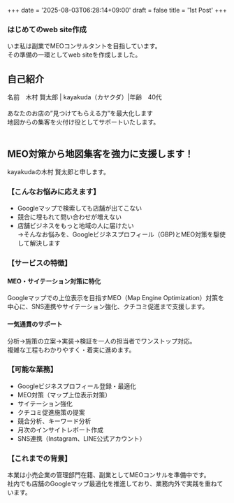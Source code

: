 +++
date = '2025-08-03T06:28:14+09:00'
draft = false
title = '1st Post'
+++

### はじめてのweb site作成
いま私は副業でMEOコンサルタントを目指しています。<br>
その準備の一環としてweb siteを作成しました。<br>

<!--more-->

## 自己紹介<br>
名前　木村 賢太郎 | kayakuda（カヤクダ）|年齢　40代<br>
<br>
あなたのお店の”見つけてもらえる力”を最大化します<br>
地図からの集客を火付け役としてサポートいたします。<br>
<br>
## MEO対策から地図集客を強力に支援します！
kayakudaの木村 賢太郎と申します。<br>

### 【こんなお悩みに応えます】<br>
* Googleマップで検索しても店舗が出てこない
* 競合に埋もれて問い合わせが増えない
* 店舗ビジネスをもっと地域の人に届けたい<br>
→そんなお悩みを、Googleビジネスプロフィール（GBP)とMEO対策を駆使して解決します<br>

### 【サービスの特徴】<br>
#### MEO・サイテーション対策に特化<br>
Googleマップでの上位表示を目指すMEO（Map Engine Optimization）対策を中心に、SNS連携やサイテーション強化、クチコミ促進まで支援します。<br>
#### 一気通貫のサポート
分析→施策の立案→実装→検証を一人の担当者でワンストップ対応。<br>
複雑な工程もわかりやすく・着実に進めます。<br>

### 【可能な業務】<br>
* Googleビジネスプロフィール登録・最適化<br>
* MEO対策（マップ上位表示対策）
* サイテーション強化
* クチコミ促進施策の提案
* 競合分析、キーワード分析
* 月次のインサイトレポート作成
* SNS連携（Instagram、LINE公式アカウント）<br>
<p>

### 【これまでの背景】<br>
本業は小売企業の管理部門在籍、副業としてMEOコンサルを準備中です。<br>
社内でも店舗のGoogleマップ最適化を推進しており、業務内外で実践を重ねています。<br>
